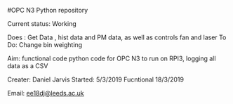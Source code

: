 #OPC N3 Python repository 

Current status: Working

Does : Get Data , hist data and PM data, as well as controls fan and laser
To Do: Change bin weighting

Aim: functional code python code for OPC N3 to run on RPI3, logging all data as a CSV 

Creater: Daniel Jarvis
Started: 5/3/2019 
Fucntional 18/3/2019

Email: ee18dj@leeds.ac.uk
